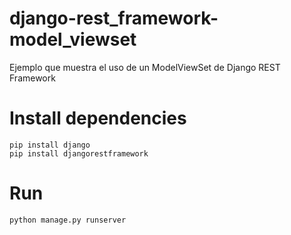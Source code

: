# django-rest_framework-model_viewset
Ejemplo que muestra el uso de un ModelViewSet de Django REST Framework

# Install dependencies
    pip install django
    pip install djangorestframework

# Run
    python manage.py runserver
